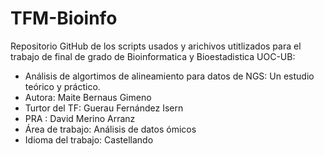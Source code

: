 # TFM-Bioinfo
Repositorio GitHub de los scripts usados y arichivos utitlizados para el trabajo de final de grado de Bioinformatica y Bioestadistica UOC-UB: 

* Análisis de algortimos de alineamiento para datos de NGS: Un estudio teórico y práctico. 
* Autora: Maite Bernaus Gimeno
* Turtor del TF: Guerau Fernández Isern
* PRA : David Merino Arranz
* Área de trabajo: Análisis de datos ómicos
* Idioma del trabajo: Castellando
